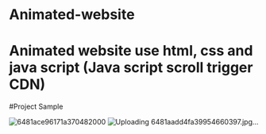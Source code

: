 # Animated-website
# Animated website use html, css and java script (Java script scroll trigger CDN)

#Project Sample

![6481ace96171a370482000](https://github.com/user-attachments/assets/f875af08-9f94-47a7-bca3-c69a5920c83f)
![Uploading 6481aadd4fa39954660397.jpg…]()
